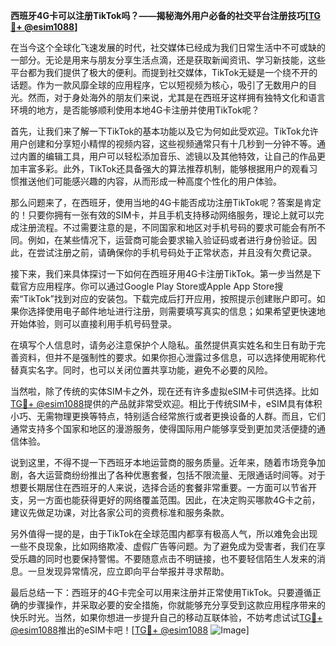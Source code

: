 **西班牙4G卡可以注册TikTok吗？——揭秘海外用户必备的社交平台注册技巧[[TG💪+ @esim1088](https://t.me/s/esim1088)]**

在当今这个全球化飞速发展的时代，社交媒体已经成为我们日常生活中不可或缺的一部分。无论是用来与朋友分享生活点滴，还是获取新闻资讯、学习新技能，这些平台都为我们提供了极大的便利。而提到社交媒体，TikTok无疑是一个绕不开的话题。作为一款风靡全球的应用程序，它以短视频为核心，吸引了无数用户的目光。然而，对于身处海外的朋友们来说，尤其是在西班牙这样拥有独特文化和语言环境的地方，是否能够顺利使用本地4G卡注册并使用TikTok呢？

首先，让我们来了解一下TikTok的基本功能以及它为何如此受欢迎。TikTok允许用户创建和分享短小精悍的视频内容，这些视频通常只有十几秒到一分钟不等。通过内置的编辑工具，用户可以轻松添加音乐、滤镜以及其他特效，让自己的作品更加丰富多彩。此外，TikTok还具备强大的算法推荐机制，能够根据用户的观看习惯推送他们可能感兴趣的内容，从而形成一种高度个性化的用户体验。

那么问题来了，在西班牙，使用当地的4G卡能否成功注册TikTok呢？答案是肯定的！只要你拥有一张有效的SIM卡，并且手机支持移动网络服务，理论上就可以完成注册流程。不过需要注意的是，不同国家和地区对手机号码的要求可能会有所不同。例如，在某些情况下，运营商可能会要求输入验证码或者进行身份验证。因此，在尝试注册之前，请确保你的手机号码处于正常状态，并且没有欠费记录。

接下来，我们来具体探讨一下如何在西班牙用4G卡注册TikTok。第一步当然是下载官方应用程序。你可以通过Google Play Store或Apple App Store搜索“TikTok”找到对应的安装包。下载完成后打开应用，按照提示创建账户即可。如果你选择使用电子邮件地址进行注册，则需要填写真实的信息；如果希望更快速地开始体验，则可以直接利用手机号码登录。

在填写个人信息时，请务必注意保护个人隐私。虽然提供真实姓名和生日有助于完善资料，但并不是强制性的要求。如果你担心泄露过多信息，可以选择使用昵称代替真实名字。同时，也可以关闭位置共享功能，避免不必要的风险。

当然啦，除了传统的实体SIM卡之外，现在还有许多虚拟eSIM卡可供选择。比如[TG💪+ @esim1088](https://t.me/s/esim1088)提供的产品就非常受欢迎。相比于传统SIM卡，eSIM具有体积小巧、无需物理更换等特点，特别适合经常旅行或者更换设备的人群。而且，它们通常支持多个国家和地区的漫游服务，使得国际用户能够享受到更加灵活便捷的通信体验。

说到这里，不得不提一下西班牙本地运营商的服务质量。近年来，随着市场竞争加剧，各大运营商纷纷推出了各种优惠套餐，包括不限流量、无限通话时间等。对于想要长期居住在西班牙的人来说，选择合适的套餐非常重要。一方面可以节省开支，另一方面也能获得更好的网络覆盖范围。因此，在决定购买哪款4G卡之前，建议先做足功课，对比各家公司的资费标准和服务条款。

另外值得一提的是，由于TikTok在全球范围内都享有极高人气，所以难免会出现一些不良现象，比如网络欺凌、虚假广告等问题。为了避免成为受害者，我们在享受乐趣的同时也要保持警惕。不要随意点击不明链接，也不要轻信陌生人发来的消息。一旦发现异常情况，应立即向平台举报并寻求帮助。

最后总结一下：西班牙的4G卡完全可以用来注册并正常使用TikTok。只要遵循正确的步骤操作，并采取必要的安全措施，你就能够充分享受到这款应用程序带来的快乐时光。当然，如果你想进一步提升自己的移动互联体验，不妨考虑试试[TG💪+ @esim1088](https://t.me/s/esim1088)推出的eSIM卡吧！[[TG💪+ @esim1088](https://t.me/s/esim1088) ![Image](https://i.postimg.cc/4NQfJmqS/Snipaste-2025-05-13-00-14-12.png)]